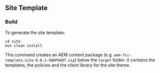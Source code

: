 ## Site Template

### Build

To generate the site template:

```
cd site
mvn clean install
```

This command creates an AEM content package (e.g. `aem-fsi-template.site-0.0.1-SNAPSHOT.zip`) below the `target` folder: it contains the templates, the policies and the client library for the site theme.
